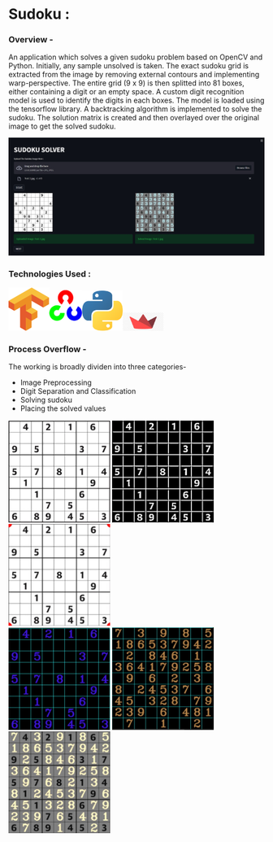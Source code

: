# Sudoku :

### Overview -
An application which solves a given sudoku problem based on OpenCV and Python. Initially, any sample unsolved is taken. The exact sudoku grid is extracted from the image by removing external contours and implementing warp-perspective. The entire grid (9 x 9) is then splitted into 81 boxes, either containing a digit or an empty space. A custom digit recognition model is used to identify the digits in each boxes. The model is loaded using the tensorflow library. A backtracking algorithm is implemented to solve the sudoku. The solution matrix is created and then overlayed over the original image to get the solved sudoku. 

<img src="Resources/Sudoku.jpg" width="1400">

### Technologies Used :
<img src="Resources/Tf.png" width="80"><img src="Resources/open.png" width="65"><img src="Resources/pyth.png" width="80"><img src="Resources/stream.png" width="80">


### Process Overflow -
The working is broadly dividen into three categories-

- Image Preprocessing
- Digit Separation and Classification 
- Solving sudoku
- Placing the solved values

<img src="Resources/1.jpg" width="200"> <img src="Resources/Form-1.jpg" width="200"> <img src="Resources/Form-2.jpg" width="200"> <br>
<img src="Resources/Form-3.jpg" width="200"> <img src="Resources/Form-4.jpg" width="200"> <img src="Resources/Form-5.jpg" width="200">


